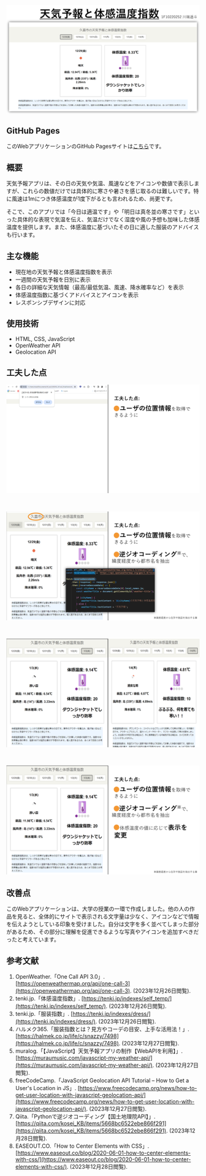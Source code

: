 ![img1](/readme_img/img%20(1).png)

## GitHub Pages

このWebアプリケーションのGitHub Pagesサイトは[こちら](https://s1f10220252.github.io/weather-feelslike/)です。

## 概要

天気予報アプリは、その日の天気や気温、風速などをアイコンや数値で表示しますが、これらの数値だけでは具体的に寒さや暑さを感じ取るのは難しいです。特に風速は1mにつき体感温度が1度下がるとも言われるため、尚更です。

そこで、このアプリでは「今日は適温です」や「明日は真冬並の寒さです」といった具体的な表現で気温を伝え、気温だけでなく湿度や風の予想も加味した体感温度を提供します。また、体感温度に基づいたその日に適した服装のアドバイスも行います。

## 主な機能
- 現在地の天気予報と体感温度指数を表示
- 一週間の天気予報を日別に表示
- 各日の詳細な天気情報（最高/最低気温、風速、降水確率など）を表示
- 体感温度指数に基づくアドバイスとアイコンを表示
- レスポンシブデザインに対応

## 使用技術
- HTML, CSS, JavaScript
- OpenWeather API
- Geolocation API

## 工夫した点

![img3](/readme_img/img%20(3).png)

<br />

![img4](/readme_img/img%20(4).png)

<br />

![img5](/readme_img/img%20(5).png)

<br />

![img6](/readme_img/img%20(6).png)

## 改善点
このWebアプリケーションは、大学の授業の一環で作成しました。他の人の作品を見ると、全体的にサイトで表示される文字量は少なく、アイコンなどで情報を伝えようとしている印象を受けました。自分は文字を多く並べてしまった部分があるため、その部分に理解を促進できるような写真やアイコンを追加すべきだったと考えています。

## 参考文献

1. OpenWeather.「One Call API 3.0」. [https://openweathermap.org/api/one-call-3](https://openweathermap.org/api/one-call-3). (2023年12月26日閲覧).
2. tenki.jp.「体感温度指数」. [https://tenki.jp/indexes/self_temp/](https://tenki.jp/indexes/self_temp/). (2023年12月26日閲覧).
3. tenki.jp.「服装指数」. [https://tenki.jp/indexes/dress/](https://tenki.jp/indexes/dress/). (2023年12月26日閲覧).
4. ハルメク365.「服装指数とは？見方やコーデの目安、上手な活用法！」. [https://halmek.co.jp/life/c/snazzy/7498](https://halmek.co.jp/life/c/snazzy/7498). (2023年12月27日閲覧).
5. muralog.「【JavaScript】天気予報アプリの制作【WebAPIを利用】」. [https://muraumusic.com/javascript-my-weather-api/](https://muraumusic.com/javascript-my-weather-api/). (2023年12月27日閲覧).
6. freeCodeCamp.「JavaScript Geolocation API Tutorial – How to Get a User's Location in JS」. [https://www.freecodecamp.org/news/how-to-get-user-location-with-javascript-geolocation-api/](https://www.freecodecamp.org/news/how-to-get-user-location-with-javascript-geolocation-api/). (2023年12月27日閲覧).
7. Qiita.「Pythonで逆ジオコーディング【国土地理院API】」. [https://qiita.com/kosei_KB/items/5668bc6522ebe866f291](https://qiita.com/kosei_KB/items/5668bc6522ebe866f291). (2023年12月28日閲覧).
8. EASEOUT.CO.「How to Center Elements with CSS」. [https://www.easeout.co/blog/2020-06-01-how-to-center-elements-with-css/](https://www.easeout.co/blog/2020-06-01-how-to-center-elements-with-css/). (2023年12月28日閲覧).
